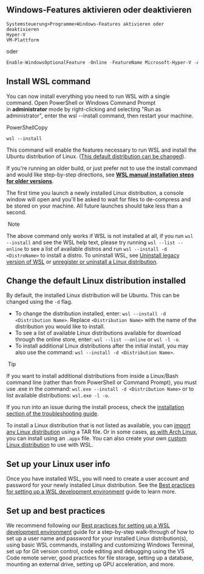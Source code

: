 ## Windows-Features aktivieren oder deaktivieren

```Start
Systemsteuerung>Programme>Windows-Features aktivieren oder deaktivieren
Hyper-V
VM-Plattform
```
oder

```PowerShell
Enable-WindowsOptionalFeature -Online -FeatureName Microsoft-Hyper-V -All
```


## Install WSL command

You can now install everything you need to run WSL with a single command. Open PowerShell or Windows Command Prompt in **administrator** mode by right-clicking and selecting "Run as administrator", enter the wsl --install command, then restart your machine.

PowerShellCopy

```
wsl --install
```

This command will enable the features necessary to run WSL and install the Ubuntu distribution of Linux. ([This default distribution can be changed](https://learn.microsoft.com/en-us/windows/wsl/basic-commands#install)).

If you're running an older build, or just prefer not to use the install command and would like step-by-step directions, see **[WSL manual installation steps for older versions](https://learn.microsoft.com/en-us/windows/wsl/install-manual)**.

The first time you launch a newly installed Linux distribution, a console window will open and you'll be asked to wait for files to de-compress and be stored on your machine. All future launches should take less than a second.

 Note

The above command only works if WSL is not installed at all, if you run `wsl --install` and see the WSL help text, please try running `wsl --list --online` to see a list of available distros and run `wsl --install -d <DistroName>` to install a distro. To uninstall WSL, see [Uninstall legacy version of WSL](https://learn.microsoft.com/en-us/windows/wsl/troubleshooting#uninstall-legacy-version-of-wsl) or [unregister or uninstall a Linux distribution](https://learn.microsoft.com/en-us/windows/wsl/basic-commands#unregister-or-uninstall-a-linux-distribution).

## Change the default Linux distribution installed

By default, the installed Linux distribution will be Ubuntu. This can be changed using the `-d` flag.

-   To change the distribution installed, enter: `wsl --install -d <Distribution Name>`. Replace `<Distribution Name>` with the name of the distribution you would like to install.
-   To see a list of available Linux distributions available for download through the online store, enter: `wsl --list --online` or `wsl -l -o`.
-   To install additional Linux distributions after the initial install, you may also use the command: `wsl --install -d <Distribution Name>`.

 Tip

If you want to install additional distributions from inside a Linux/Bash command line (rather than from PowerShell or Command Prompt), you must use .exe in the command: `wsl.exe --install -d <Distribution Name>` or to list available distributions: `wsl.exe -l -o`.

If you run into an issue during the install process, check the [installation section of the troubleshooting guide](https://learn.microsoft.com/en-us/windows/wsl/troubleshooting#installation-issues).

To install a Linux distribution that is not listed as available, you can [import any Linux distribution](https://learn.microsoft.com/en-us/windows/wsl/use-custom-distro) using a TAR file. Or in some cases, [as with Arch Linux](https://wsldl-pg.github.io/ArchW-docs/How-to-Setup/), you can install using an `.appx` file. You can also create your own [custom Linux distribution](https://learn.microsoft.com/en-us/windows/wsl/build-custom-distro) to use with WSL.

## Set up your Linux user info

Once you have installed WSL, you will need to create a user account and password for your newly installed Linux distribution. See the [Best practices for setting up a WSL development environment](https://learn.microsoft.com/en-us/windows/wsl/setup/environment#set-up-your-linux-username-and-password) guide to learn more.

## Set up and best practices

We recommend following our [Best practices for setting up a WSL development environment](https://learn.microsoft.com/en-us/windows/wsl/setup/environment) guide for a step-by-step walk-through of how to set up a user name and password for your installed Linux distribution(s), using basic WSL commands, installing and customizing Windows Terminal, set up for Git version control, code editing and debugging using the VS Code remote server, good practices for file storage, setting up a database, mounting an external drive, setting up GPU acceleration, and more.